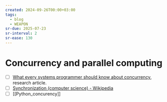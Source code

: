 ```yaml
---
created: 2024-09-26T00:00+03:00
tags:
  - blog
  - WEAPON
sr-due: 2025-07-23
sr-interval: 2
sr-ease: 130
---
```


# Concurrency and parallel computing

- [ ] [What every systems programmer should know about concurrency](articles/Kline-concurrency_primer.pdf), research article.
- [ ] [Synchronization (computer science) - Wikipedia](https://en.wikipedia.org/wiki/Synchronization_(computer_science))
- [ ] [[Python_concurency]]
